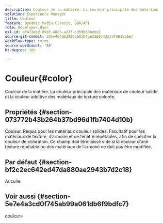 ```yaml
---
description: Couleur de la matière. La couleur principale des matériaux de couleur solide et la couleur additive des matériaux de texture colorée.
solution: Experience Manager
title: Couleur
feature: Dynamic Media Classic, SDK/API
role: Developer,User
exl-id: af472ded-d9df-48d5-a237-c359b68bebe2
source-git-commit: 206e4643e3926cb85b4be2189743578f88180be7
workflow-type: tm+mt
source-wordcount: '88'
ht-degree: 10%

---
```


# Couleur{#color}

Couleur de la matière. La couleur principale des matériaux de couleur solide et la couleur additive des matériaux de texture colorée.

## Propriétés {#section-073772b43b264b37bd96d1fb7404d10b}

Couleur. Requis pour les matériaux couleur solides. Facultatif pour les matériaux de texture, d’armoire et de fenêtre répétables, afin de spécifier la couleur de coloration. Ce champ doit être laissé vide si la couleur d’une texture répétable ou des matériaux de l’armoire ne doit pas être modifiée.

## Par défaut {#section-bf2c2ec642ed47da880ae2943b7d2c18}

Aucune

## Voir aussi {#section-5e7e4a3cd0f745ab99a061db6f9bdfc7}

[couleur=](../../../../../ir-api/http-protocol/image-rendering-api-ref/c-ir-http-protocol-ref/c-ir-http-protocol-command-reference/r-ir-http-color.md#reference-ea3cba9edfe94dbab86d8f123a9ed0aa)
